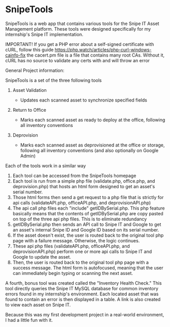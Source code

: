 # SnipeTools
SnipeTools is a web app that contains various tools for the Snipe IT Asset Management platform. These tools were designed specifically for my internship's Snipe IT implementation.

IMPORTANT! If you get a PHP error about a self-signed certificate with cURL, follow this guide https://php.watch/articles/php-curl-windows-cainfo-fix
the cacert.pm file is a file that contains many root CAs. Without it, cURL has no source to validate any certs with and will throw an error

General Project information:

SnipeTools is a set of the three following tools

1. Asset Validation
	- Updates each scanned asset to synchronize specified fields

2. Return to Office
	- Marks each scanned asset as ready to deploy at the office, following all inventory conventions

3. Deprovision
	- Marks each scanned asset as deprovisioned at the office or storage, following all inventory conventions (and also optionally on Google Admin)

Each of the tools work in a similar way

1. Each tool can be accessed from the SnipeTools homepage
2. Each tool is run from a simple php file (validate.php, office.php, and deprovision.php) that hosts an html form designed to get an asset's serial number.
3. Those html forms then send a get request to a php file that is strictly for api calls (validateAPI.php, officeAPI.php, and deprovisionAPI.php)
4. The api call php files each "include" getIDBySerial.php. This php feature basically means that the contents of getIDBySerial.php are copy pasted on top of the three api php files. This is to eliminate redundancy
4. getIDBySerial.php then sends an API call to Snipe IT and Google to get an asset's internal Snipe ID and Google ID based on its serial number.
5. If the asset doesn't exist, the user is routed back to the original tool php page with a failure message. Otherwise, the logic continues.
6. These api php files (validateAPI.php, officeAPI.php, and deprovisionAPI.php) perform one or more api calls to Snipe IT and Google to update the asset.
7. Then, the user is routed back to the original tool php page with a success message. The html form is autofocused, meaning that the user can immediately begin typing or scanning the next asset.

A fourth, bonus tool was created called the "Inventory Health Check." This tool directly queries the Snipe IT MySQL database for common inventory errors found in my internship's environment.
Each located asset that was found to contain an error is then displayed in a table. A link is also created to view each asset on Snipe IT.

Because this was my first development project in a real-world environment, I had a little fun with it.